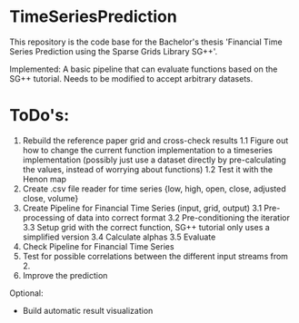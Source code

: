 # TimeSeriesPrediction
This repository is the code base for the Bachelor's thesis 'Financial Time Series Prediction using the Sparse Grids Library SG++'.

Implemented:
A basic pipeline that can evaluate functions based on the SG++ tutorial. Needs to be modified to accept arbitrary datasets.

# ToDo's:
1. Rebuild the reference paper grid and cross-check results
    1.1 Figure out how to change the current function implementation to a timeseries implementation (possibly just use a dataset
        directly by pre-calculating the values, instead of worrying about functions)
    1.2 Test it with the Henon map
2. Create .csv file reader for time series {low, high, open, close, adjusted close, volume}
3. Create Pipeline for Financial Time Series (input, grid, output)
    3.1 Pre-processing of data into correct format
    3.2 Pre-conditioning the iteratior
    3.3 Setup grid with the correct function, SG++ tutorial only uses a simplified version
    3.4 Calculate alphas
    3.5 Evaluate
4. Check Pipeline for Financial Time Series
5. Test for possible correlations between the different input streams from 2.
6. Improve the prediction

Optional:
- Build automatic result visualization